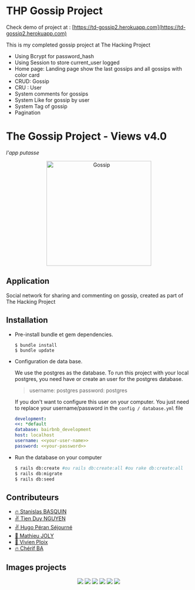 # THP Gossip Project

Check demo of project at : [https://td-gossip2.herokuapp.com](https://td-gossip2.herokuapp.com)

This is my completed gossip project at The Hacking Project
  - Using Bcrypt for password_hash
  - Using Session to store current_user logged
  - Home page: Landing page show the last gossips and all gossips with color card
  - CRUD: Gossip
  - CRU : User
  - System comments for gossips
  - System Like for gossip by user
  - System Tag of gossip
  - Pagination
  

# The Gossip Project - Views v4.0
_l'app putasse_

<div style="text-align:center" align="center">
  <img alt="Gossip" src="app/assets/images/the_gossip_project.png" style="width:285px;height:285px">
</div>

## Application

Social network for sharing and commenting on gossip, created as part of The Hacking Project

## Installation

- Pre-install bundle et gem dependencies.
  ```
  $ bundle install
  $ bundle update
  ```
- Configuration de data base.
  
  We use the postgres as the database. To run this project with your local postgres, you need have or create an user for the postgres database.

  >username: postgres
  >password: postgres

  If you don't want to configure this user on your computer. You just need to replace your username/password in the `config / database.yml` file

  ```yml
  development:
  <<: *default
  database: bairbnb_development
  host: localhost
  username: <<your-user-name>>
  password: <<your-password>>
  ```

- Run the database on your computer
  
  ```bash
  $ rails db:create #ou rails db:create:all #ou rake db:create:all
  $ rails db:migrate
  $ rails db:seed
  ```


## Contributeurs

- [:fire: Stanislas BASQUIN](https://github.com/StanislasBASQUIN)
- [:v: Tien Duy NGUYEN](https://github.com/tienduy-nguyen)
- [:v: Hugo Péran Séjourné](https://github.com/HugoPeranSejourne)
- [:seedling: Mathieu JOLY](https://github.com/mathieu-superpose)
- [:seedling: Vivien Ploix](https://github.com/Vivien-Ploix)
- [:fire: Chérif BA](https://github.com/barifche)


## Images projects
<div style="margin-top: 10px; text-align: center; align-item: center">

  <img src="app/assets/images/demo/home-page.png">
  <img src="app/assets/images/demo/gossips-page.png">
  <img src="app/assets/images/demo/gossip-page.png">
  <img src="app/assets/images/demo/comments.png">
  <img src="app/assets/images/demo/pagination.png">
  <img src="app/assets/images/demo/new-gossip.png">

</div>